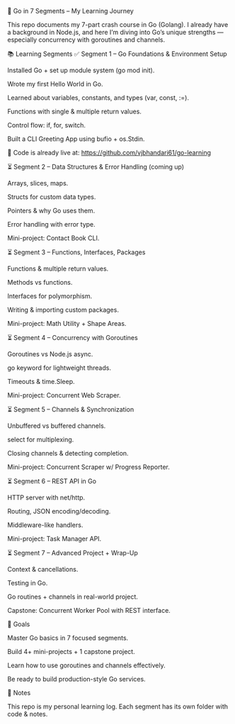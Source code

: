 🐹 Go in 7 Segments – My Learning Journey

This repo documents my 7-part crash course in Go (Golang).
I already have a background in Node.js, and here I’m diving into Go’s unique strengths — especially concurrency with goroutines and channels.

📚 Learning Segments
✅ Segment 1 – Go Foundations & Environment Setup

Installed Go + set up module system (go mod init).

Wrote my first Hello World in Go.

Learned about variables, constants, and types (var, const, :=).

Functions with single & multiple return values.

Control flow: if, for, switch.

Built a CLI Greeting App using bufio + os.Stdin.

📂 Code is already live at: https://github.com/vjbhandari61/go-learning

⏳ Segment 2 – Data Structures & Error Handling (coming up)

Arrays, slices, maps.

Structs for custom data types.

Pointers & why Go uses them.

Error handling with error type.

Mini-project: Contact Book CLI.

⏳ Segment 3 – Functions, Interfaces, Packages

Functions & multiple return values.

Methods vs functions.

Interfaces for polymorphism.

Writing & importing custom packages.

Mini-project: Math Utility + Shape Areas.

⏳ Segment 4 – Concurrency with Goroutines

Goroutines vs Node.js async.

go keyword for lightweight threads.

Timeouts & time.Sleep.

Mini-project: Concurrent Web Scraper.

⏳ Segment 5 – Channels & Synchronization

Unbuffered vs buffered channels.

select for multiplexing.

Closing channels & detecting completion.

Mini-project: Concurrent Scraper w/ Progress Reporter.

⏳ Segment 6 – REST API in Go

HTTP server with net/http.

Routing, JSON encoding/decoding.

Middleware-like handlers.

Mini-project: Task Manager API.

⏳ Segment 7 – Advanced Project + Wrap-Up

Context & cancellations.

Testing in Go.

Go routines + channels in real-world project.

Capstone: Concurrent Worker Pool with REST interface.

🎯 Goals

Master Go basics in 7 focused segments.

Build 4+ mini-projects + 1 capstone project.

Learn how to use goroutines and channels effectively.

Be ready to build production-style Go services.

📌 Notes

This repo is my personal learning log.
Each segment has its own folder with code & notes.